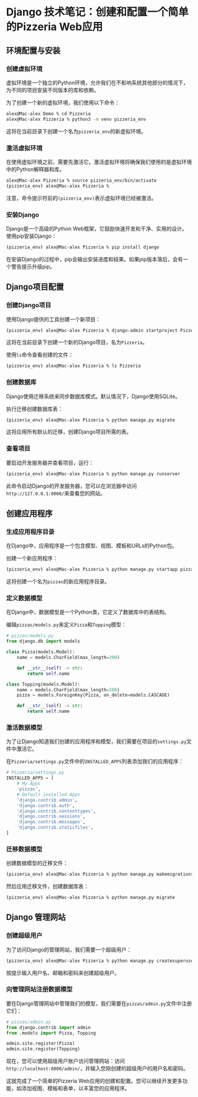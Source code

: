 # Django 技术笔记：创建和配置一个简单的Pizzeria Web应用

## 环境配置与安装

### 创建虚拟环境

虚拟环境是一个独立的Python环境，允许我们在不影响系统其他部分的情况下，为不同的项目安装不同版本的库和依赖。

为了创建一个新的虚拟环境，我们使用以下命令：

```bash
alex@Mac-alex Demo % cd Pizzeria
alex@Mac-alex Pizzeria % python3 -m venv pizzeria_env
```

这将在当前目录下创建一个名为`pizzeria_env`的新虚拟环境。

### 激活虚拟环境

在使用虚拟环境之前，需要先激活它。激活虚拟环境将确保我们使用的是虚拟环境中的Python解释器和库。

```bash
alex@Mac-alex Pizzeria % source pizzeria_env/bin/activate
(pizzeria_env) alex@Mac-alex Pizzeria % 
```

注意，命令提示符前的`(pizzeria_env)`表示虚拟环境已经被激活。

### 安装Django

Django是一个高级的Python Web框架，它鼓励快速开发和干净、实用的设计。使用pip安装Django：

```bash
(pizzeria_env) alex@Mac-alex Pizzeria % pip install django
```

在安装Django的过程中，pip会输出安装进度和结果。如果pip版本落后，会有一个警告提示升级pip。

## Django项目配置

### 创建Django项目

使用Django提供的工具创建一个新项目：

```bash
(pizzeria_env) alex@Mac-alex Pizzeria % django-admin startproject Pizzeria .
```

这将在当前目录下创建一个新的Django项目，名为`Pizzeria`。

使用`ls`命令查看创建的文件：

```bash
(pizzeria_env) alex@Mac-alex Pizzeria % ls Pizzeria 
```

### 创建数据库

Django使用迁移系统来同步数据库模式。默认情况下，Django使用SQLite。

执行迁移创建数据库表：

```bash
(pizzeria_env) alex@Mac-alex Pizzeria % python manage.py migrate
```

这将应用所有默认的迁移，创建Django项目所需的表。

### 查看项目

要启动开发服务器并查看项目，运行：

```bash
(pizzeria_env) alex@Mac-alex Pizzeria % python manage.py runserver
```

此命令启动Django的开发服务器，您可以在浏览器中访问`http://127.0.0.1:8000/`来查看您的网站。

## 创建应用程序

### 生成应用程序目录

在Django中，应用程序是一个包含模型、视图、模板和URLs的Python包。

创建一个新应用程序：

```bash
(pizzeria_env) alex@Mac-alex Pizzeria % python manage.py startapp pizzas
```

这将创建一个名为`pizzas`的新应用程序目录。

### 定义数据模型

在Django中，数据模型是一个Python类，它定义了数据库中的表结构。

编辑`pizzas/models.py`来定义`Pizza`和`Topping`模型：

```python
# pizzas/models.py
from django.db import models

class Pizza(models.Model):
    name = models.CharField(max_length=200)

    def __str__(self) -> str:
        return self.name

class Topping(models.Model):
    name = models.CharField(max_length=200)
    pizza = models.ForeignKey(Pizza, on_delete=models.CASCADE)

    def __str__(self) -> str:
        return self.name
```

### 激活数据模型

为了让Django知道我们创建的应用程序和模型，我们需要在项目的`settings.py`文件中激活它。

在`Pizzeria/settings.py`文件中的`INSTALLED_APPS`列表添加我们的应用程序：

```python
# Pizzeria/settings.py
INSTALLED_APPS = [
    # My Apps
    'pizzas',
    # Default installed Apps
    'django.contrib.admin',
    'django.contrib.auth',
    'django.contrib.contenttypes',
    'django.contrib.sessions',
    'django.contrib.messages',
    'django.contrib.staticfiles',
]
```

### 迁移数据模型

创建数据模型的迁移文件：

```bash
(pizzeria_env) alex@Mac-alex Pizzeria % python manage.py makemigrations pizzas
```

然后应用迁移文件，创建数据库表：

```bash
(pizzeria_env) alex@Mac-alex Pizzeria % python manage.py migrate
```

## Django 管理网站

### 创建超级用户

为了访问Django的管理网站，我们需要一个超级用户：

```bash
(pizzeria_env) alex@Mac-alex Pizzeria % python manage.py createsuperuser
```

按提示输入用户名、邮箱和密码来创建超级用户。

### 向管理网站注册数据模型

要在Django管理网站中管理我们的模型，我们需要在`pizzas/admin.py`文件中注册它们：

```python
# pizzas/admin.py
from django.contrib import admin
from .models import Pizza, Topping

admin.site.register(Pizza)
admin.site.register(Topping)
```

现在，您可以使用超级用户账户访问管理网站：访问`http://localhost:8000/admin/`，并输入您刚创建的超级用户的用户名和密码。

这就完成了一个简单的Pizzeria Web应用的创建和配置。您可以继续开发更多功能，如添加视图、模板和表单，以丰富您的应用程序。